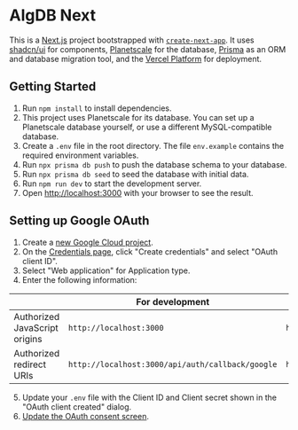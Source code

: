 # AlgDB Next

This is a [Next.js](https://nextjs.org/) project bootstrapped with [`create-next-app`](https://github.com/vercel/next.js/tree/canary/packages/create-next-app). It uses [shadcn/ui](https://ui.shadcn.com/) for components, [Planetscale](https://planetscale.com/) for the database, [Prisma](https://www.prisma.io/) as an ORM and database migration tool, and the [Vercel Platform](https://vercel.com/) for deployment.

## Getting Started

1. Run `npm install` to install dependencies.
1. This project uses Planetscale for its database. You can set up a Planetscale database yourself, or use a different MySQL-compatible database.
1. Create a `.env` file in the root directory. The file `env.example` contains the required environment variables.
1. Run `npx prisma db push` to push the database schema to your database.
1. Run `npx prisma db seed` to seed the database with initial data.
1. Run `npm run dev` to start the development server.
1. Open [http://localhost:3000](http://localhost:3000) with your browser to see the result.

## Setting up Google OAuth

1. Create a [new Google Cloud project](https://developers.google.com/workspace/guides/create-project).
2. On the [Credentials page](https://console.cloud.google.com/apis/credentials), click "Create credentials" and select "OAuth client ID".
3. Select "Web application" for Application type.
4. Enter the following information:

|                               | For development                                  | For production                                   |
| ----------------------------- | ------------------------------------------------ | ------------------------------------------------ |
| Authorized JavaScript origins | `http://localhost:3000`                          | `https://{YOUR_DOMAIN}`                          |
| Authorized redirect URIs      | `http://localhost:3000/api/auth/callback/google` | `https://{YOUR_DOMAIN}/api/auth/callback/google` |

5. Update your `.env` file with the Client ID and Client secret shown in the "OAuth client created" dialog.
6. [Update the OAuth consent screen](https://console.cloud.google.com/apis/credentials/consent).
